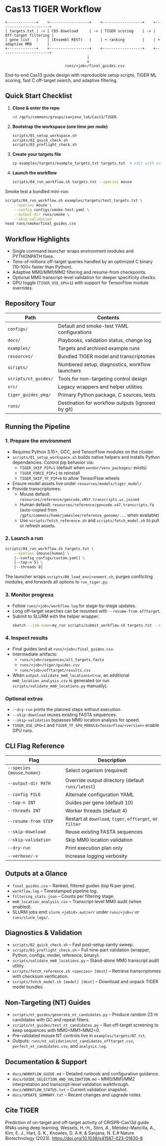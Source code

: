 # Cas13 TIGER Workflow

```
+-------------+    +------------------+    +------------------+    +----------------------+
| targets.txt | -> | CDS download     | -> | TIGER scoring    | -> | Off-target filtering |
| gene list   |    | (Ensembl REST)   |    | + ranking        |    | + adaptive MM0       |
+-------------+    +------------------+    +------------------+    +----------------------+
                                     |
                                     v
                           runs/<job>/final_guides.csv
```

End-to-end Cas13 guide design with reproducible setup scripts, TIGER ML scoring, fast C off-target search, and adaptive filtering.

## Quick Start Checklist

1. **Clone & enter the repo**
   ```bash
   cd /gpfs/commons/groups/sanjana_lab/Cas13/TIGER
   ```
2. **Bootstrap the workspace (one time per node)**
   ```bash
   scripts/01_setup_workspace.sh
   scripts/02_quick_check.sh
   scripts/03_preflight_check.sh
   ```
3. **Create your targets file**
   ```bash
   cp examples/targets/example_targets.txt targets.txt  # edit with one gene per line
   ```
4. **Launch the workflow**
   ```bash
   scripts/04_run_workflow.sh targets.txt --species mouse
   ```

Smoke test a bundled mini-run:

```bash
scripts/04_run_workflow.sh examples/targets/test_targets.txt \
    --species mouse \
    --config configs/smoke-test.yaml \
    --output-dir runs/smoke \
    --skip-validation
head runs/smoke/final_guides.csv
```

## Workflow Highlights

- Single command launcher wraps environment modules and PYTHONPATH fixes.
- Tens-of-millions off-target queries handled by an optimized C binary (10–100× faster than Python).
- Adaptive MM0/MM1/MM2 filtering and resume-from checkpoints.
- Optional MM0 transcript-level validation for deeper specificity checks.
- GPU toggle (`TIGER_USE_GPU=1`) with support for TensorFlow module overrides.

## Repository Tour

| Path | Contents |
|------|----------|
| `configs/` | Default and smoke-test YAML configurations |
| `docs/` | Playbooks, validation status, change log |
| `examples/` | Targets and archived example runs |
| `resources/` | Bundled TIGER model and transcriptomes |
| `scripts/` | Numbered setup, diagnostics, workflow launchers |
| `scripts/nt_guides/` | Tools for non-targeting control design |
| `src/` | Legacy wrappers and helper utilities |
| `tiger_guides_pkg/` | Primary Python package, C sources, tests |
| `runs/` | Destination for workflow outputs (ignored by git) |

## Running the Pipeline

### 1. Prepare the environment

- Requires Python 3.10+, GCC, and TensorFlow modules on the cluster.
- `scripts/01_setup_workspace.sh` builds native helpers and installs Python dependencies. Control pip behavior via:
  - `TIGER_SKIP_PIP=1` (default when `vendor/venv_packages/` exists)
  - `TIGER_FORCE_PIP=1` to reinstall
  - `TIGER_SKIP_TF_PIP=0` to allow TensorFlow wheels
- Ensure model assets live under `resources/models/tiger_model/`.
- Provide transcriptomes:
  - Mouse default: `resources/reference/gencode.vM37.transcripts.uc.joined`
  - Human default: `resources/reference/gencode.v47.transcripts.fa` (auto-copied from `/gpfs/commons/home/jameslee/reference_genome/...` when available)
  - Use `scripts/fetch_reference.sh` and `scripts/fetch_model.sh` to pull or refresh assets.

### 2. Launch a run

```bash
scripts/04_run_workflow.sh targets.txt \
    --species {mouse|human} \
    [--config configs/custom.yaml] \
    [--top-n 5] \
    [--threads 8]
```

The launcher wraps `scripts/00_load_environment.sh`, purges conflicting modules, and forwards all options to `run_tiger.py`.

### 3. Monitor progress

- Follow `runs/<job>/workflow.log` for stage-by-stage updates.
- Long off-target searches can be resumed with `--resume-from offtarget`.
- Submit to SLURM with the helper wrapper:
  ```bash
  sbatch --job-name=my_run scripts/submit_workflow.sh targets.txt --species mouse
  ```

### 4. Inspect results

- Final guides land at `runs/<job>/final_guides.csv`.
- Intermediate artifacts:
  - `runs/<job>/sequences/all_targets.fasta`
  - `runs/<job>/tiger/guides.csv`
  - `runs/<job>/offtarget/results.csv`
- When `output.validate_mm0_locations=true`, an additional `mm0_location_analysis.csv` is generated (or run `scripts/validate_mm0_locations.py` manually).

### Optional extras

- `--dry-run` prints the planned steps without execution.
- `--skip-download` reuses existing FASTA sequences.
- `--skip-validation` bypasses MM0 location analysis for speed.
- `TIGER_USE_GPU=1` and `TIGER_TF_GPU_MODULE=TensorFlow/<version>` enable GPU runs.

## CLI Flag Reference

| Flag | Description |
|------|-------------|
| `--species {mouse,human}` | Select organism (required) |
| `--output-dir PATH` | Override output directory (default `runs/latest`) |
| `--config FILE` | Alternate configuration YAML |
| `--top-n INT` | Guides per gene (default 10) |
| `--threads INT` | Worker threads (default 4) |
| `--resume-from STEP` | Restart at `download`, `tiger`, `offtarget`, or `filter` |
| `--skip-download` | Reuse existing FASTA sequences |
| `--skip-validation` | Skip MM0 location validation |
| `--dry-run` | Print execution plan only |
| `--verbose/-v` | Increase logging verbosity |

## Outputs at a Glance

- `final_guides.csv` – Ranked, filtered guides (top N per gene).
- `workflow.log` – Timestamped pipeline log.
- `filtering_stats.json` – Counts per filtering stage.
- `mm0_location_analysis.csv` – Transcript-level MM0 audit (when enabled).
- SLURM jobs emit `slurm_<jobid>.out/err` under `runs/<job>/` or `runs/slurm_logs/`.

## Diagnostics & Validation

- `scripts/02_quick_check.sh` – Fast post-setup sanity sweep.
- `scripts/03_preflight_check.sh` – Full nine-part validation (wrapper, Python, configs, model, reference, binary).
- `scripts/validate_mm0_locations.py` – Stand-alone MM0 transcript audit utility.
- `scripts/fetch_reference.sh <species> [dest]` – Retrieve transcriptomes with checksum verification.
- `scripts/fetch_model.sh [model] [dest]` – Download and unpack TIGER model bundles.

## Non-Targeting (NT) Guides

- `scripts/nt_guides/generate_nt_candidates.py` – Produce random 23 nt candidates with GC and repeat filters.
- `scripts/nt_guides/test_nt_candidates.py` – Run off-target screening to keep sequences with MM0=MM1=MM2=0.
- Pre-validated mouse NT controls live in `examples/targets/NT.txt`.
- Outputs: `runs/nt_validation/nt_candidates_offtarget.csv`, `perfect_nt_candidates.csv`, and `analysis.log`.

## Documentation & Support

- `docs/WORKFLOW_GUIDE.md` – Detailed runbook and configuration guidance.
- `docs/GUIDE_SELECTION_AND_VALIDATION.md` – MM0/MM1/MM2 interpretation and transcript-level validation walkthrough.
- `docs/WORKFLOW_STATUS.txt` – Current validation snapshot.
- `docs/UPDATE_SUMMARY.txt` – Recent changes and upgrade notes.


## Cite TIGER

Prediction of on-target and off-target activity of CRISPR–Cas13d guide RNAs using deep learning. Wessels, H.-H.*, Stirn, A.*, Méndez-Mancilla, A., Kim, E. J., Hart, S. K., Knowles, D. A.#, & Sanjana, N. E.# Nature Biotechnology (2023). https://doi.org/10.1038/s41587-023-01830-8
